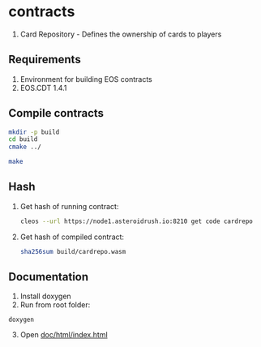 # contracts
1. Card Repository - Defines the ownership of cards to players

## Requirements
1. Environment for building EOS contracts
2. EOS.CDT 1.4.1


## Compile contracts
```bash
mkdir -p build
cd build
cmake ../

make
```


## Hash
1. Get hash of running contract:
   ```bash
   cleos --url https://node1.asteroidrush.io:8210 get code cardrepo
   ```
2. Get hash of compiled contract:
   ```bash
   sha256sum build/cardrepo.wasm
   ```


## Documentation
1. Install doxygen
2. Run from root folder:
```
doxygen
```
3. Open [doc/html/index.html](./doc/html/index.html)